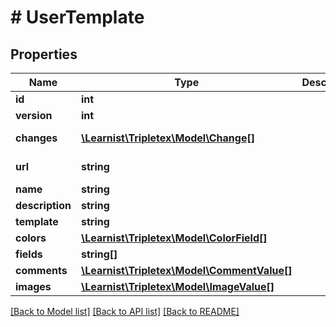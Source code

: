 # # UserTemplate

## Properties

Name | Type | Description | Notes
------------ | ------------- | ------------- | -------------
**id** | **int** |  | [optional]
**version** | **int** |  | [optional]
**changes** | [**\Learnist\Tripletex\Model\Change[]**](Change.md) |  | [optional] [readonly]
**url** | **string** |  | [optional] [readonly]
**name** | **string** |  | [optional]
**description** | **string** |  | [optional]
**template** | **string** |  | [optional]
**colors** | [**\Learnist\Tripletex\Model\ColorField[]**](ColorField.md) |  | [optional]
**fields** | **string[]** |  | [optional]
**comments** | [**\Learnist\Tripletex\Model\CommentValue[]**](CommentValue.md) |  | [optional]
**images** | [**\Learnist\Tripletex\Model\ImageValue[]**](ImageValue.md) |  | [optional]

[[Back to Model list]](../../README.md#models) [[Back to API list]](../../README.md#endpoints) [[Back to README]](../../README.md)
